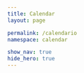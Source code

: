 ```yaml
---
title: Calendar
layout: page

permalink: /calendario
namespace: calendar

show_nav: true
hide_hero: true
---
```


<div id="calendar"></div>